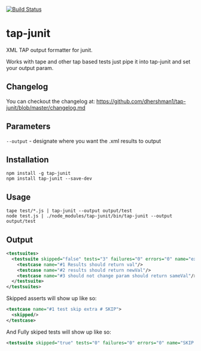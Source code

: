 [![Build Status](https://travis-ci.org/dhershman1/tap-junit.svg?branch=master)](https://travis-ci.org/dhershman1/tap-junit)
# tap-junit

XML TAP output formatter for junit.

Works with tape and other tap based tests just pipe it into tap-junit and set your output param.

## Changelog

You can checkout the changelog at: https://github.com/dhershman1/tap-junit/blob/master/changelog.md

## Parameters

`--output` - designate where you want the .xml results to output

## Installation

~~~ text
npm install -g tap-junit
npm install tap-junit --save-dev
~~~

## Usage

~~~ text
tape test/*.js | tap-junit --output output/test
node test.js | ./node_modules/tap-junit/bin/tap-junit --output output/test
~~~

## Output

```xml
<testsuites>
  <testsuite skipped="false" tests="3" failures="0" errors="0" name="example tests">
    <testcase name="#1 Results should return val"/>
    <testcase name="#2 results should return newVal"/>
    <testcase name="#3 should not change param should return sameVal"/>
  </testsuite>
</testsuites>
```

Skipped asserts will show up like so:

```xml
<testcase name="#1 test skip extra # SKIP">
  <skipped/>
</testcase>
```

And Fully skiped tests will show up like so:

```xml
<testsuite skipped="true" tests="0" failures="0" errors="0" name="SKIP skipped test"/>
```
